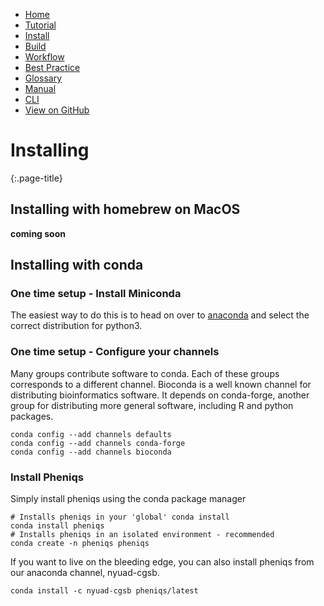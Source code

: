 <!--
    Pheniqs : PHilology ENcoder wIth Quality Statistics
    Copyright (C) 2018  Lior Galanti
    NYU Center for Genetics and System Biology

    Author: Lior Galanti <lior.galanti@nyu.edu>

    This program is free software: you can redistribute it and/or modify
    it under the terms of the GNU Affero General Public License as
    published by the Free Software Foundation, either version 3 of the
    License, or (at your option) any later version.

    This program is distributed in the hope that it will be useful,
    but WITHOUT ANY WARRANTY; without even the implied warranty of
    MERCHANTABILITY or FITNESS FOR A PARTICULAR PURPOSE.  See the
    GNU Affero General Public License for more details.

    You should have received a copy of the GNU Affero General Public License
    along with this program.  If not, see <http://www.gnu.org/licenses/>.
-->

<section id="navigation">
    <ul>
        <li><a                  href="/pheniqs/2.0/">Home</a></li>
        <li><a                  href="/pheniqs/2.0/tutorial.html">Tutorial</a></li>
        <li><a class="active"   href="/pheniqs/2.0/install.html">Install</a></li>
        <li><a                  href="/pheniqs/2.0/build.html">Build</a></li>
        <li><a                  href="/pheniqs/2.0/workflow.html">Workflow</a></li>
        <li><a                  href="/pheniqs/2.0/best_practices.html">Best Practice</a></li>
        <li><a                  href="/pheniqs/2.0/glossary.html">Glossary</a></li>
        <li><a                  href="/pheniqs/2.0/manual.html">Manual</a></li>
        <li><a                  href="/pheniqs/2.0/cli.html">CLI</a></li>
        <li><a class="github"   href="http://github.com/biosails/pheniqs">View on GitHub</a></li>
    </ul>
    <div class="clear" />
</section>

# Installing
{:.page-title}

## Installing with homebrew on MacOS
**coming soon**

## Installing with conda

### One time setup - Install Miniconda
The easiest way to do this is to head on over to [anaconda](https://conda.io/miniconda.html) and select the correct distribution for python3.

### One time setup - Configure your channels
Many groups contribute software to conda. Each of these groups corresponds to a different channel. Bioconda is a well known channel for distributing bioinformatics software. It depends on conda-forge, another group for distributing more general software, including R and python packages.

```
conda config --add channels defaults
conda config --add channels conda-forge
conda config --add channels bioconda
```

### Install Pheniqs
Simply install pheniqs using the conda package manager

```
# Installs pheniqs in your 'global' conda install
conda install pheniqs
# Installs pheniqs in an isolated environment - recommended
conda create -n pheniqs pheniqs

```

If you want to live on the bleeding edge, you can also install pheniqs from our anaconda channel, nyuad-cgsb.

```
conda install -c nyuad-cgsb pheniqs/latest
```
